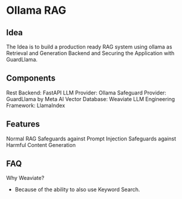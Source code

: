 # Ollama RAG

## Idea

The Idea is to build a production ready RAG system using ollama as Retrieval and Generation Backend and Securing the Application with GuardLlama.

## Components

Rest Backend: FastAPI
LLM Provider: Ollama
Safeguard Provider: GuardLlama by Meta AI
Vector Database: Weaviate
LLM Engineering Framework: LlamaIndex


## Features

Normal RAG
Safeguards against Prompt Injection
Safeguards against Harmful Content Generation

## FAQ

Why Weaviate?
- Because of the ability to also use Keyword Search.
